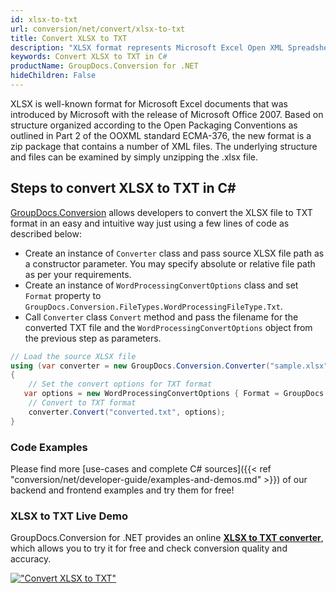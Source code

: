 ```yaml
---
id: xlsx-to-txt
url: conversion/net/convert/xlsx-to-txt
title: Convert XLSX to TXT
description: "XLSX format represents Microsoft Excel Open XML Spreadsheet with .xlsx extension. Learn how to convert XLSX to TXT file programmatically in C# language using GroupDocs.Conversion for .NET library."
keywords: Convert XLSX to TXT in C#
productName: GroupDocs.Conversion for .NET
hideChildren: False
---
```


XLSX is well-known format for Microsoft Excel documents that was introduced by Microsoft with the release of Microsoft Office 2007. Based on structure organized according to the Open Packaging Conventions as outlined in Part 2 of the OOXML standard ECMA-376, the new format is a zip package that contains a number of XML files. The underlying structure and files can be examined by simply unzipping the .xlsx file.

## Steps to convert XLSX to TXT in C#

[GroupDocs.Conversion](https://products.groupdocs.com/conversion/net) allows developers to convert the XLSX file to TXT format in an easy and intuitive way just using a few lines of code as described below:

* Create an instance of `Converter` class and pass source XLSX file path as a constructor parameter. You may specify absolute or relative file path as per your requirements. 
* Create an instance of `WordProcessingConvertOptions` class and set `Format` property to `GroupDocs.Conversion.FileTypes.WordProcessingFileType.Txt`.
* Call `Converter` class `Convert` method and pass the filename for the converted TXT file and the `WordProcessingConvertOptions` object from the previous step as parameters.

```csharp
// Load the source XLSX file
using (var converter = new GroupDocs.Conversion.Converter("sample.xlsx"))
{
    // Set the convert options for TXT format
   var options = new WordProcessingConvertOptions { Format = GroupDocs.Conversion.FileTypes.WordProcessingFileType.Txt };
    // Convert to TXT format
    converter.Convert("converted.txt", options);
}
```

### Code Examples

Please find more [use-cases and complete C# sources]({{< ref "conversion/net/developer-guide/examples-and-demos.md" >}}) of our backend and frontend examples and try them for free!

### XLSX to TXT Live Demo

GroupDocs.Conversion for .NET provides an online [**XLSX to TXT converter**](https://products.groupdocs.app/conversion/xlsx-to-txt), which allows you to try it for free and check conversion quality and accuracy.

[!["Convert XLSX to TXT"](conversion/net/images/convert-to-txt/convert-xlsx-to-txt.png)](https://products.groupdocs.app/conversion/xlsx-to-txt)
